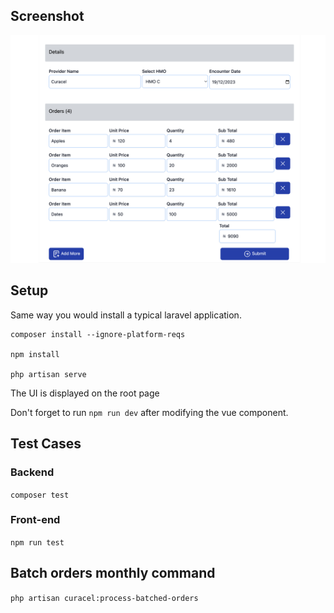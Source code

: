 ## Screenshot
<img src="./public/screenshot.png">


## Setup

Same way you would install a typical laravel application.

    composer install --ignore-platform-reqs

    npm install

    php artisan serve

The UI is displayed on the root page

Don't forget to run `npm run dev` after modifying the vue component.

## Test Cases

### Backend

```composer test```


### Front-end

```npm run test```

## Batch orders monthly command

```php artisan curacel:process-batched-orders```

